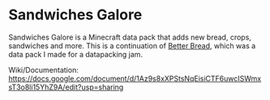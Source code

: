 # Sandwiches Galore
Sandwiches Galore is a Minecraft data pack that adds new bread, crops, sandwiches and more.
This is a continuation of [Better Bread](https://www.planetminecraft.com/data-pack/worldtool/), which was a data pack I made for a datapacking jam.

Wiki/Documentation:
<https://docs.google.com/document/d/1Az9s8xXPStsNqEisiCTF6uwcISWmxsT3o8li15YhZ9A/edit?usp=sharing>